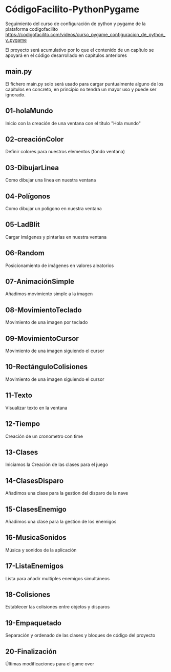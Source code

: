 # CódigoFacilito-PythonPygame
Seguimiento del curso de configuración de python y pygame de la plataforma codigofacilito
https://codigofacilito.com/videos/curso_pygame_configuracion_de_python_y_pygame

El proyecto será acumulativo por lo que el contenido de un capítulo se apoyará en el código desarrollado en capítulos anteriores

## main.py
El fichero main.py solo será usado para cargar puntualmente alguno de los capítulos en concreto, en principio no tendrá un mayor uso y puede ser ignorado.

## 01-holaMundo
Inicio con la creación de una ventana con el título "Hola mundo"

## 02-creaciónColor
Definir colores para nuestros elementos (fondo ventana)

## 03-DibujarLinea
Como dibujar una línea en nuestra ventana

## 04-Polígonos
Como dibujar un polígono en nuestra ventana

## 05-LadBlit
Cargar imágenes y pintarlas en nuestra ventana

## 06-Random
Posicionamiento de imágenes en valores aleatorios

## 07-AnimaciónSimple
Añadimos movimiento simple a la imagen

## 08-MovimientoTeclado
Movimiento de una imagen por teclado

## 09-MovimientoCursor
Movimiento de una imagen siguiendo el cursor

## 10-RectánguloColisiones
Movimiento de una imagen siguiendo el cursor

## 11-Texto
Visualizar texto en la ventana

## 12-Tiempo
Creación de un cronometro con time

## 13-Clases
Iniciamos la Creación de las clases para el juego

## 14-ClasesDisparo
Añadimos una clase para la gestion del disparo de la nave

## 15-ClasesEnemigo
Añadimos una clase para la gestion de los enemigos

## 16-MusicaSonidos
Música y sonidos de la aplicación

## 17-ListaEnemigos
Lista para añadir multiples enemigos simultáneos

## 18-Colisiones
Establecer las colisiones entre objetos y disparos

## 19-Empaquetado
Separación y ordenado de las clases y bloques de código del proyecto

## 20-Finalización
Últimas modificaciones para el game over 

